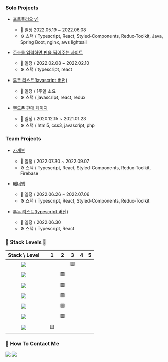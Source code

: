 ### Solo Projects
- [포트폴리오 v1](https://github.com/Doosies/portfolio/)
  - 📆 일정 2022.05.19 ~ 2022.06.08
  - ⚙️ 스택 / Typescript, React, Styled-Components, Redux-Toolkit, Java, Spring Boot, nginx, aws lightsail  
  
- [주소를 입력하면 핀을 찍어주는 사이트](https://github.com/Doosies/TransMapPage)
  - 📆 일정 / 2022.02.08 ~ 2022.02.10
  - ⚙️ 스택 / typescript, react
  
- [투두 리스트(javascript 버전)](https://github.com/Doosies/router-study/)
  - 📆 일정 / 1주일 소요
  - ⚙️ 스택 / javascript, react, redux
  
- [핸드폰 판매 페이지](https://github.com/Doosies/ppap/)
  - 📆 일정 / 2020.12.15 ~ 2021.01.23
  - ⚙️ 스택 / html5, css3, javascript, php

### Team Projects
- [가계부](https://github.com/preCrew/account_book)
  - 📆 일정 / 2022.07.30 ~ 2022.09.07  
  - ⚙️ 스택 / Typescript, React, Styled-Components, Redux-Toolkit, Firebase 
  
- [배너앱](https://github.com/preCrew/banner_create_app)
  - 📆 일정 / 2022.06.26 ~ 2022.07.06
  - ⚙️ 스택 / Typescript, React, Styled-Components, Redux-Toolkit 
  
- [투두 리스트(typescript 버전)](https://github.com/Doosies/todoList-page/)
  - 📆 일정 / 2022.06.30
  - ⚙️ 스택 / Typescript, React

### 💪 Stack Levels 💪
|Stack \ Level|| 1 | 2 | 3 | 4 | 5|
|:---:|:---:|:---:|:---:|:---:|:---:|:---:|
![](https://img.shields.io/badge/Javascript-F7DF1E?&style=style=for-the-badge&logo=Javascript&logoColor=white)||  |  | 🟦 |  |  |
![](https://img.shields.io/badge/Typescript-3178C6?&style=style=for-the-badge&logo=Typescript&logoColor=white)||  | 🟩 |  |  |  |
![](https://img.shields.io/badge/Html5-E34F26?&style=style=for-the-badge&logo=Html5&logoColor=white)          ||  | 🟩 |  |  |  |
![](https://img.shields.io/badge/Css3-1572B6?&style=style=for-the-badge&logo=Css3&logoColor=white)            ||  | 🟩 |  |  |  |
![](https://img.shields.io/badge/React-61DAFB?&style=style=for-the-badge&logo=React&logoColor=white)          ||  | 🟩 |  |  |  |
![](https://img.shields.io/badge/Redux-764ABC?&style=style=for-the-badge&logo=Redux&logoColor=white)          ||  | 🟩 |  |  |  |
![](https://img.shields.io/badge/MySQL-4479A1?&style=style=for-the-badge&logo=MySQL&logoColor=white)          || 🟨 |  |  |  |  |

### 👀 How To Contact Me
[![](https://img.shields.io/badge/TechBlog-20C997?&style=style=for-the-badge&logo=Velog&logoColor=white)](https://velog.io/@song961003)
[![](https://img.shields.io/badge/SendMail-EA4335?&style=style=for-the-badge&logo=Gmail&logoColor=white)](mailto:song961003@gmail.com)
